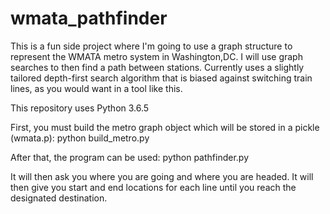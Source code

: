 # wmata_pathfinder
This is a fun side project where I'm going to use a graph structure to represent the WMATA metro system in Washington,DC. 
I will use graph searches to then find a path between stations. 
Currently uses a slightly tailored depth-first search algorithm that is biased against switching train lines, as you would want in a tool like this.

This repository uses Python 3.6.5

First, you must build the metro graph object which will be stored in a pickle (wmata.p):
python build_metro.py

After that, the program can be used:
python pathfinder.py

It will then ask you where you are going and where you are headed. It will then give you start and end locations for each line
until you reach the designated destination.
